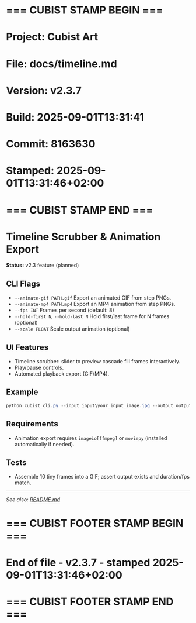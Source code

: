 # === CUBIST STAMP BEGIN ===
# Project: Cubist Art
# File: docs/timeline.md
# Version: v2.3.7
# Build: 2025-09-01T13:31:41
# Commit: 8163630
# Stamped: 2025-09-01T13:31:46+02:00
# === CUBIST STAMP END ===
# Timeline Scrubber & Animation Export

**Status:** v2.3 feature (planned)

## CLI Flags

- `--animate-gif PATH.gif`
  Export an animated GIF from step PNGs.
- `--animate-mp4 PATH.mp4`
  Export an MP4 animation from step PNGs.
- `--fps INT`
  Frames per second (default: 8)
- `--hold-first N`, `--hold-last N`
  Hold first/last frame for N frames (optional)
- `--scale FLOAT`
  Scale output animation (optional)

## UI Features

- Timeline scrubber: slider to preview cascade fill frames interactively.
- Play/pause controls.
- Automated playback export (GIF/MP4).

## Example

```powershell
python cubist_cli.py --input input\your_input_image.jpg --output output\animtest --geometry delaunay --points 100 --cascade-stages 3 --export-svg --animate-gif output\anim.gif --fps 12
```

## Requirements

- Animation export requires `imageio[ffmpeg]` or `moviepy` (installed automatically if needed).

## Tests

- Assemble 10 tiny frames into a GIF; assert output exists and duration/fps match.

---

*See also: [README.md](../README.md)*



# === CUBIST FOOTER STAMP BEGIN ===
# End of file - v2.3.7 - stamped 2025-09-01T13:31:46+02:00
# === CUBIST FOOTER STAMP END ===
